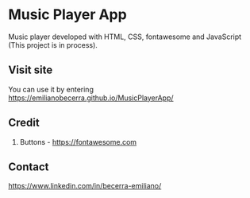 # Music Player App

Music player developed with HTML, CSS, fontawesome and JavaScript (This project is in process).

## Visit site
You can use it by entering https://emilianobecerra.github.io/MusicPlayerApp/

## Credit
1. Buttons - https://fontawesome.com

## Contact
https://www.linkedin.com/in/becerra-emiliano/
